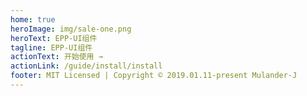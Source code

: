 ```yaml
---
home: true
heroImage: img/sale-one.png
heroText: EPP-UI组件
tagline: EPP-UI组件
actionText: 开始使用 →
actionLink: /guide/install/install
footer: MIT Licensed | Copyright © 2019.01.11-present Mulander-J
---
```

